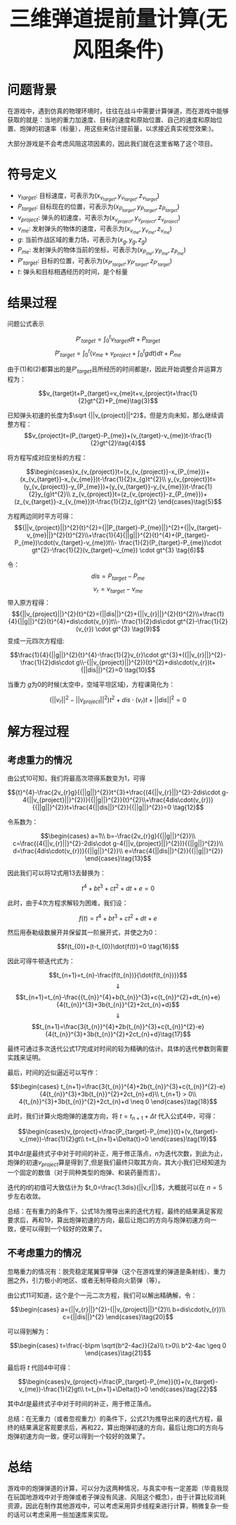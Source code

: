 **<center><font face="微软雅黑" size=10>三维弹道提前量计算(无风阻条件)</font></center>**

# 问题背景

在游戏中，遇到仿真的物理环境时，往往在战斗中需要计算弹道，而在游戏中能够获取的就是：当地的重力加速度、目标的速度和原始位置、自己的速度和原始位置、炮弹的初速率（标量），用这些来估计提前量，以求接近真实视觉效果:)。

大部分游戏是不会考虑风阻这项因素的，因此我们就在这里省略了这个项目。

# 符号定义

- $v_{target}$: 目标速度，可表示为$(x_{v_{target}},y_{v_{target}},z_{v_{target}})$
- $P_{target}$: 目标现在的位置，可表示为$(x_{P_{target}},y_{P_{target}},z_{P_{target}})$
- $v_{project}$: 弹头的初速度，可表示为$(x_{v_{project}},y_{v_{project}},z_{v_{project}})$
- $v_{me}$: 发射弹头的物体的速度，可表示为$(x_{v_{me}},y_{v_{me}},z_{v_{me}})$
- $g$: 当前作战区域的重力场，可表示为$(x_{g},y_{g},z_{g})$
- $P_{me}$: 发射弹头的物体当前的坐标，可表示为$(x_{P_{me}},y_{P_{me}},z_{P_{me}})$
- $P'_{target}$: 目标的位置，可表示为$(x_{P'_{target}},y_{P'_{target}},z_{P'_{target}})$
- $t$: 弹头和目标相遇经历的时间，是个标量

# 结果过程

问题公式表示

$$P'_{target}=\int^{t}_{0}v_{target}dt+P_{target} \tag{1}$$
$$P'_{target}=\int^{t}_{0}(v_{me}+v_{project}+\int^{t}_{0}gdt)dt+P_{me}\tag{2}$$

由于(1)和(2)都算出的是$P'_{target}$且所经历的时间都是$t$，因此开始调整合并运算方程为：

$$v_{target}t+P_{target}=v_{me}t+v_{project}t+\frac{1}{2}gt^{2}+P_{me}\tag{3}$$

已知弹头初速的长度为$\sqrt {||v_{project}||^2}$，但是方向未知，那么继续调整方程：
$$v_{project}t=(P_{target}-P_{me})+(v_{target}-v_{me})t-\frac{1}{2}gt^{2}\tag{4}$$

将方程写成对应坐标的方程：

$$\begin{cases}x_{v_{project}}t=(x_{v_{project}}-x_{P_{me}})+(x_{v_{target}}-x_{v_{me}})t-\frac{1}{2}x_{g}t^{2}\\
y_{v_{project}}t=(y_{v_{project}}-y_{P_{me}})+(y_{v_{target}}-y_{v_{me}})t-\frac{1}{2}y_{g}t^{2}\\
z_{v_{project}}t=(z_{v_{project}}-z_{P_{me}})+(z_{v_{target}}-z_{v_{me}})t-\frac{1}{2}z_{g}t^{2}
\end{cases}\tag{5}$$

方程两边同时平方可得：
$${||v_{project}||}^{2}{t}^{2}={||P_{target}-P_{me}||}^{2}+{||v_{target}-v_{me}||}^{2}{t}^{2}\\+\frac{1}{4}{||g||}^{2}{t}^{4}+(P_{target}-P_{me})\cdot(v_{target}-v_{me})t\\- \frac{1}{2}(P_{target}-P_{me})\cdot gt^{2}-\frac{1}{2}(v_{target}-v_{me}) \cdot gt^{3} \tag{6}$$

令：
$$dis=P_{target}-P_{me}\tag{7}$$
$$v_{r}=v_{target}-v_{me}\tag{8}$$
带入原方程得：
$${||v_{project}||}^{2}{t}^{2}={||dis||}^{2}+{||v_{r}||}^{2}{t}^{2}\\+\frac{1}{4}{||g||}^{2}{t}^{4}+dis\cdot(v_{r})t\\- \frac{1}{2}dis\cdot gt^{2}-\frac{1}{2}(v_{r}) \cdot gt^{3} \tag{9}$$
变成一元四次方程组:

$$\frac{1}{4}{||g||}^{2}{t}^{4}-\frac{1}{2}v_{r}\cdot gt^{3}+({||v_{r}||}^{2}-\frac{1}{2}dis\cdot g\\-{||v_{project}||}^{2}){t}^{2}+dis\cdot(v_{r})t+{||dis||}^{2}=0 \tag{10}$$

当重力 $g$为0的时候(太空中，空域平坦区域)，方程课简化为：

$$({||v_{r}||}^{2}-{||v_{project}||}^{2}){t}^{2}+dis\cdot(v_{r})t+{||dis||}^{2}=0 \tag{11}$$

# 解方程过程

## 考虑重力的情况

由公式10可知，我们将最高次项得系数变为1，可得

$${t}^{4}-\frac{2v_{r}g}{{||g||}^{2}}t^{3}+\frac{(4{||v_{r}||}^{2}-2dis\cdot g-4{||v_{project}||}^{2})}{{||g||}^{2}}{t}^{2}\\+\frac{4dis\cdot(v_{r})}{{||g||}^{2}}t+\frac{4{||dis||}^{2}}{{||g||}^{2}}=0 \tag{12}$$

令系数为：

$$\begin{cases}
a=1\\
b=-\frac{2v_{r}g}{{||g||}^{2}}\\
c=\frac{(4{||v_{r}||}^{2}-2dis\cdot g-4{||v_{project}||}^{2})}{{||g||}^{2}}\\
d=\frac{4dis\cdot(v_{r})}{{||g||}^{2}}\\
e=\frac{4{||dis||}^{2}}{{||g||}^{2}}
\end{cases}\tag{13}$$

因此我们可以将12式用13去替换为：

$${t}^{4}+bt^{3}+c{t}^{2}+dt+e=0 \tag{14}$$

此时，由于4次方程求解较为困难，我们设：

$$f(t)={t}^{4}+bt^{3}+c{t}^{2}+dt+e \tag{15}$$

然后用泰勒级数展开并保留其一阶展开式，并使之为0：

$$f(t_{0})+(t-t_{0})\dot{f(t)}=0 \tag{16}$$

因此可得牛顿迭代式为：

$$t_{n+1}=t_{n}-\frac{f(t_{n})}{\dot{f(t_{n})}}$$
$$\Downarrow$$
$$t_{n+1}=t_{n}-\frac{{t_{n}}^{4}+b{t_{n}}^{3}+c{t_{n}}^{2}+dt_{n}+e}{4{t_{n}}^{3}+3b{t_{n}}^{2}+2ct_{n}+d}$$
$$\Downarrow$$
$$t_{n+1}=\frac{3{t_{n}}^{4}+2b{t_{n}}^{3}+c{t_{n}}^{2}-e}{4{t_{n}}^{3}+3b{t_{n}}^{2}+2ct_{n}+d}\tag{17}$$

最终可通过多次迭代公式17完成对时间的较为精确的估计。具体的迭代参数则需要实践来证明。

最后，时间的近似逼近可以写作：

$$\begin{cases}
t_{n+1}=\frac{3{t_{n}}^{4}+2b{t_{n}}^{3}+c{t_{n}}^{2}-e}{4{t_{n}}^{3}+3b{t_{n}}^{2}+2ct_{n}+d}\\
t_{n+1} > 0\\
4{t_{n}}^{3}+3b{t_{n}}^{2}+2ct_{n}+d \neq 0
\end{cases}\tag{18}$$

此时，我们计算火炮炮弹的速度方向，将 $t=t_{n+1}+\Delta{t}$ 代入公式4中，可得：

$$\begin{cases}v_{project}=\frac{P_{target}-P_{me}}{t}+(v_{target}-v_{me})-\frac{1}{2}gt\\
t=t_{n+1}+\Delta{t}>0
\end{cases}\tag{19}$$


其中$\Delta{t}$是最终式子中对于时间的补正，用于修正落点，$n$为迭代次数，到此为止，炮弹的初速$v_{project}$算是得到了,但是我们最终只取其方向，其大小我们已经知道为一个固定的数值（对于同种类型的炮弹、和装药量而言）。

迭代的$t$的初值可大致估计为 $t_0=\frac{1.3dis}{||v_r||}$，大概就可以在 $n=5$ 步左右收敛。

总结：在有重力的条件下，公式18为推导出来的迭代方程，最终的结果满足客观要求后，再和19，算出炮弹初速的方向，最后让炮口的方向与炮弹初速方向一致，便可以得到一个较好的效果了。

## 不考虑重力的情况

忽略重力的情况有：脱壳稳定尾翼穿甲弹（这个在游戏里的弹道是条射线）、重力圈之外，引力极小的地区、或者无制导稳向火箭弹（等）。

由公式11可知道，这个是个一元二次方程，我们可以解出精确解，令：

$$\begin{cases}
a={||v_{r}||}^{2}-{||v_{project}||}^{2}\\
b=dis\cdot(v_{r})\\
c={||dis||}^{2}
\end{cases}\tag{20}$$

可以得到解为：

$$\begin{cases}
t=\frac{-b\pm \sqrt{b^2-4ac}}{2a}\\
t>0\\
b^2-4ac \geq 0
\end{cases}\tag{21}$$

最后将 $t$ 代回4中可得：

$$\begin{cases}v_{project}=\frac{P_{target}-P_{me}}{t}+(v_{target}-v_{me})-\frac{1}{2}gt\\
t=t_{n+1}+\Delta{t}>0
\end{cases}\tag{22}$$

其中$\Delta{t}$是最终式子中对于时间的补正，用于修正落点。

总结：在无重力（或者忽视重力）的条件下，公式21为推导出来的迭代方程，最终的结果满足客观要求后，再和22，算出炮弹初速的方向，最后让炮口的方向与炮弹初速方向一致，便可以得到一个较好的效果了。

# 总结

游戏中的炮弹弹道的计算，可以分为这两种情况，与真实中有一定差距（毕竟我现在玩国地游戏中对于炮弹或者子弹没有风速、风阻这个概念），由于计算比较消耗资源，因此在制作其他游戏中，可以考虑采用异步线程来进行计算，稍微复杂一些的话可以考虑采用一些加速库来实现。






